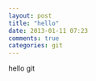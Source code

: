 ```yaml
---
layout: post
title: "hello"
date: 2013-01-11 07:23
comments: true
categories: git 
---
```

hello git

